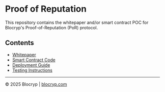 # Proof of Reputation

This repository contains the whitepaper and/or smart contract POC for Blocryp's Proof-of-Reputation (PoR) protocol.

## Contents

- [Whitepaper](docs/whitepaper.md)
- [Smart Contract Code](contracts/ProofOfReputation.sol)
- [Deployment Guide](docs/deployment.md)
- [Testing Instructions](docs/testing.md)

---

© 2025 Blocryp | [blocryp.com](https://blocryp.com)

<script type="application/ld+json">
{
  "@context": "https://schema.org",
  "@type": "TechArticle",
  "headline": "Proof of Reputation Whitepaper and POC",
  "author": {
    "@type": "Person",
    "name": "Narinder Sharma",
    "url": "https://www.linkedin.com/in/narinder-sharma"
  },
  "publisher": {
    "@type": "Organization",
    "name": "Blocryp",
    "url": "https://blocryp.com"
  },
  "datePublished": "2025-07-05",
  "mainEntityOfPage": "https://github.com/yourusername/proof-of-reputation"
}
</script>
